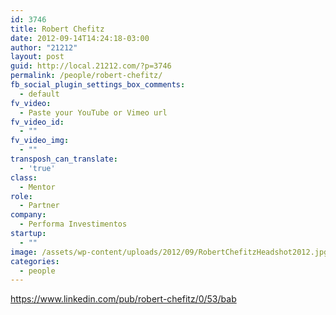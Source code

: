 ```yaml
---
id: 3746
title: Robert Chefitz
date: 2012-09-14T14:24:18-03:00
author: "21212"
layout: post
guid: http://local.21212.com/?p=3746
permalink: /people/robert-chefitz/
fb_social_plugin_settings_box_comments:
  - default
fv_video:
  - Paste your YouTube or Vimeo url
fv_video_id:
  - ""
fv_video_img:
  - ""
transposh_can_translate:
  - 'true'
class:
  - Mentor
role:
  - Partner
company:
  - Performa Investimentos
startup:
  - ""
image: /assets/wp-content/uploads/2012/09/RobertChefitzHeadshot2012.jpg
categories:
  - people
---
```

https://www.linkedin.com/pub/robert-chefitz/0/53/bab